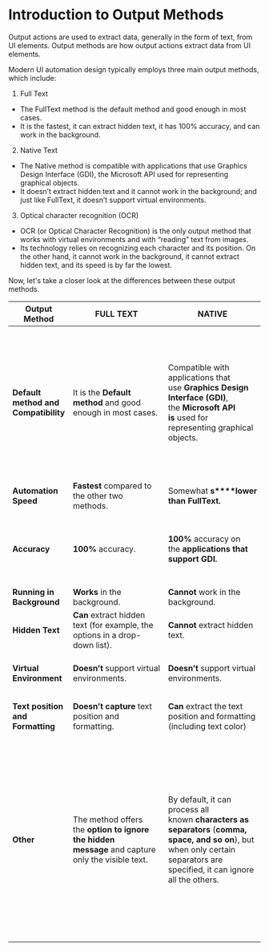 # Introduction to Output Methods

Output actions are used to extract data, generally in the form of text, from UI elements. Output methods are how output actions extract data from UI elements.

Modern UI automation design typically employs three main output methods, which include:

1. Full Text
- The FullText method is the default method and good enough in most cases. 
- It is the fastest, it can extract hidden text, it has 100% accuracy, and can work in the background.
2. Native Text
- The Native method is compatible with applications that use Graphics Design Interface (GDI), the Microsoft API used for representing graphical objects. 
- It doesn’t extract hidden text and it cannot work in the background; and just like FullText, it doesn’t support virtual environments.
3. Optical character recognition (OCR)
- OCR (or Optical Character Recognition) is the only output method that works with virtual environments and with “reading” text from images. 
- Its technology relies on recognizing each character and its position. On the other hand, it cannot work in the background, it cannot extract hidden text, and its speed is by far the lowest.

Now, let's take a closer look at the differences between these output methods.

| Output Method                        | FULL TEXT                                                                                            | NATIVE                                                                                                                                                                         | OCR                                                                                                                                                                                                                                                                                               |
| ------------------------------------ | ---------------------------------------------------------------------------------------------------- | ------------------------------------------------------------------------------------------------------------------------------------------------------------------------------ | ------------------------------------------------------------------------------------------------------------------------------------------------------------------------------------------------------------------------------------------------------------------------------------------------- |
| **Default method and Compatibility** | It is the **Default method** and good enough in most cases.                                          | Compatible with applications that use **Graphics Design Interface (GDI)**, the **Microsoft API is** used for representing graphical objects.                                   | OCR (or Optical Character Recognition) is the only output method that works with **virtual environments** and with **“reading” text from images**.  <br>  <br>Its technology relies on recognizing each character and its position.                                                               |
| **Automation Speed**                 | **Fastest** compared to the other two methods.                                                       | Somewhat **s****lower than FullText.**                                                                                                                                         | By far the **slowest.**                                                                                                                                                                                                                                                                           |
| **Accuracy**                         | **100%** accuracy.                                                                                   | **100%** accuracy on the **applications that support GDI.**                                                                                                                    | Accuracy varies from **one text to** another, by **changing the settings** we can improve the results.                                                                                                                                                                                            |
| **Running in Background**            | **Works** in the background.                                                                         | **Cannot** work in the background.                                                                                                                                             | **Cannot** work in the background.                                                                                                                                                                                                                                                                |
| **Hidden Text**                      | **Can** extract hidden text (for example, the options in a drop-down list).                          | **Cannot** extract hidden text.                                                                                                                                                | **Cannot** extract hidden text.                                                                                                                                                                                                                                                                   |
| **Virtual Environment**              | **Doesn’t** support virtual environments.                                                            | **Doesn’t** support virtual environments.                                                                                                                                      | **Works** with virtual environments and with **“reading” text from images**.                                                                                                                                                                                                                      |
| **Text position and Formatting**     | **Doesn’t capture** text position and formatting.                                                    | **Can** extract the text position and formatting (including text color)                                                                                                        | Like the **Native** method, it also captures the text position.                                                                                                                                                                                                                                   |
| **Other**                            | The method offers the **option** **to ignore the hidden message** and capture only the visible text. | By default, it can process all known **characters as separators** (**comma, space, and so on**), but when only certain separators are specified, it can ignore all the others. | The OCR method has **two default engines** that can be used alternatively:<br><br>- **Google Tesseract,** <br>- **Microsoft MODI.**<br><br>There are additional OCR engines that can be installed free of charge (such as Omnipage and Abbyy Embedded) or paid (IntelligentOCR offered by Abbyy). |

